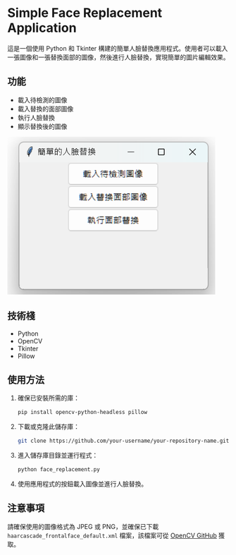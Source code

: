 # Simple Face Replacement Application

這是一個使用 Python 和 Tkinter 構建的簡單人臉替換應用程式。使用者可以載入一張圖像和一張替換面部的圖像，然後進行人臉替換，實現簡單的圖片編輯效果。

## 功能

- 載入待檢測的圖像
- 載入替換的面部圖像
- 執行人臉替換
- 顯示替換後的圖像

![應用程式截圖](1.png)
## 技術棧

- Python
- OpenCV
- Tkinter
- Pillow

## 使用方法

1. 確保已安裝所需的庫：
   ```bash
   pip install opencv-python-headless pillow
   ```

2. 下載或克隆此儲存庫：
   ```bash
   git clone https://github.com/your-username/your-repository-name.git
   ```

3. 進入儲存庫目錄並運行程式：
   ```bash
   python face_replacement.py
   ```

4. 使用應用程式的按鈕載入圖像並進行人臉替換。

## 注意事項

請確保使用的圖像格式為 JPEG 或 PNG，並確保已下載 `haarcascade_frontalface_default.xml` 檔案，該檔案可從 [OpenCV GitHub](https://github.com/opencv/opencv/tree/master/data/haarcascades) 獲取。
